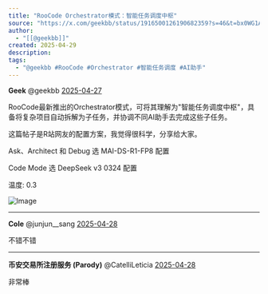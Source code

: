 ```yaml
---
title: "RooCode Orchestrator模式：智能任务调度中枢"
source: "https://x.com/geekbb/status/1916500126190682359?s=46&t=bx0WG1AGHlEB9ipAHDEpnw"
author:
  - "[[@geekbb]]"
created: 2025-04-29
description:
tags:
  - "@geekbb #RooCode #Orchestrator #智能任务调度 #AI助手"
---
```

**Geek** @geekbb [2025-04-27](https://x.com/geekbb/status/1916500126190682359)

RooCode最新推出的Orchestrator模式，可将其理解为"智能任务调度中枢"，具备将复杂项目自动拆解为子任务，并协调不同AI助手去完成这些子任务。

这篇帖子是R站网友的配置方案，我觉得很科学，分享给大家。

Ask、Architect 和 Debug 选 MAI-DS-R1-FP8 配置

Code Mode 选 DeepSeek v3 0324 配置

温度: 0.3

![Image](https://pbs.twimg.com/media/GpjDguFbsAAFTe_?format=jpg&name=large)

---

**Cole** @junjun\_\_sang [2025-04-28](https://x.com/junjun__sang/status/1916738590165590478)

不错不错

---

**币安交易所注册服务 (Parody)** @CatelliLeticia [2025-04-28](https://x.com/CatelliLeticia/status/1916710884287844636)

非常棒